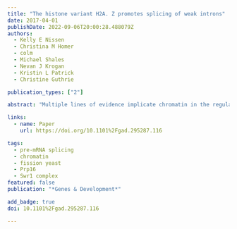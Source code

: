 ```yaml
---
title: "The histone variant H2A. Z promotes splicing of weak introns"
date: 2017-04-01
publishDate: 2022-09-06T20:00:28.488079Z
authors: 
  - Kelly E Nissen
  - Christina M Homer
  - colm
  - Michael Shales
  - Nevan J Krogan
  - Kristin L Patrick
  - Christine Guthrie

publication_types: ["2"]

abstract: "Multiple lines of evidence implicate chromatin in the regulation of premessenger RNA (pre-mRNA) splicing. However, the influence of chromatin factors on cotranscriptional splice site usage remains unclear. Here we investigated the function of the highly conserved histone variant H2A.Z in pre-mRNA splicing using the intron-rich model yeast *Schizosaccharomyces pombe*. Using epistatic miniarray profiles (EMAPs) to survey the genetic interaction landscape of the Swr1 nucleosome remodeling complex, which deposits H2A.Z, we uncovered evidence for functional interactions with components of the spliceosome. In support of these genetic connections, splicing-specific microarrays show that H2A.Z and the Swr1 ATPase are required during temperature stress for the efficient splicing of a subset of introns. Notably, affected introns are enriched for H2A.Z occupancy and more likely to contain nonconsensus splice sites. To test the significance of the latter correlation, we mutated the splice sites in an affected intron to consensus and found that this suppressed the requirement for H2A.Z in splicing of that intron. These data suggest that H2A.Z occupancy promotes cotranscriptional splicing of suboptimal introns that may otherwise be discarded via proofreading ATPases. Consistent with this model, we show that overexpression of splicing ATPase Prp16 suppresses both the growth and splicing defects seen in the absence of H2A.Z."

links:
  - name: Paper
    url: https://doi.org/10.1101%2Fgad.295287.116

tags:
  - pre-mRNA splicing
  - chromatin
  - fission yeast
  - Prp16
  - Swr1 complex
featured: false
publication: "*Genes & Development*"

add_badge: true
doi: 10.1101%2Fgad.295287.116

---
```


